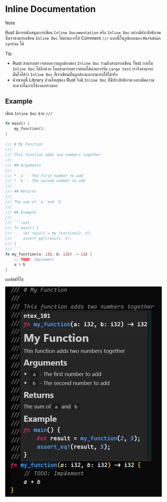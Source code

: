 # Inline Documentation

> [!NOTE]
> Rust มีการสนับสนุนการเขียน `Inline Documentation` หรือ `Inline Doc` อย่างมีประสิทธิภาพ
> ซึ่งเราสามารถเขียน `Inline Doc` ได้ผ่านการใส่ Comment `///` แบบนี้ในรูปแบบของ
> `Markdown syntax` ได้

> [!TIP]
>
> - Rust สามารถตรวจสอบความถูกต้องของ `Inline Doc` รวมถึงสามารถเขียน Test ภายใน
>   `Inline Doc` ได้อีกด้วย โดยสามารถตรวจสอบได้ผ่านการรัน `cargo test`
>   เราจึงสามารถมั่นใจได้ว่า `Inline Doc` ที่เราเขียนนั้นถูกต้องและสามารถใช้ได้จริง
> - ด้วยเหตุนี้ Library ส่วนใหญ่ของ Rust จึงมี `Inline Doc` ที่มีประสิทธิภาพ
>   และเพิ่มความสะดวกในการใช้งานอย่างมาก

## Example

เขียน `Inline Doc` ด้วย `///`

````rust
fn main() {
    my_function();
}

/// # My Function
///
/// This function adds two numbers together
///
/// ## Arguments
///
/// * `a` - The first number to add
/// * `b` - The second number to add
///
/// ## Returns
///
/// The sum of `a` and `b`
///
/// ## Example
///
/// ```rust
/// fn main() {
///     let result = my_function(2, 3);
///     assert_eq!(result, 5);
/// }
/// ```
fn my_function(a: i32, b: i32) -> i32 {
    // TODO: Implement
    a + b
}
````

ผลลัพธ์๋ที่ได้

![Inline Doc](./images/inline_doc.png)
